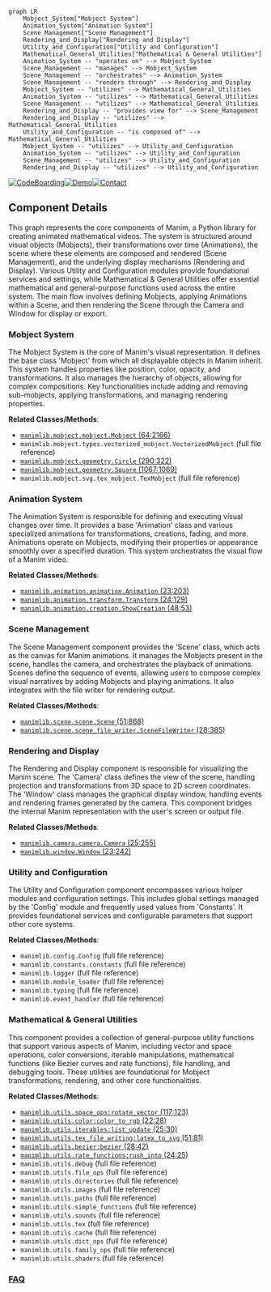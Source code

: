 ```mermaid
graph LR
    Mobject_System["Mobject System"]
    Animation_System["Animation System"]
    Scene_Management["Scene Management"]
    Rendering_and_Display["Rendering and Display"]
    Utility_and_Configuration["Utility and Configuration"]
    Mathematical_General_Utilities["Mathematical & General Utilities"]
    Animation_System -- "operates on" --> Mobject_System
    Scene_Management -- "manages" --> Mobject_System
    Scene_Management -- "orchestrates" --> Animation_System
    Scene_Management -- "renders through" --> Rendering_and_Display
    Mobject_System -- "utilizes" --> Mathematical_General_Utilities
    Animation_System -- "utilizes" --> Mathematical_General_Utilities
    Scene_Management -- "utilizes" --> Mathematical_General_Utilities
    Rendering_and_Display -- "provides view for" --> Scene_Management
    Rendering_and_Display -- "utilizes" --> Mathematical_General_Utilities
    Utility_and_Configuration -- "is composed of" --> Mathematical_General_Utilities
    Mobject_System -- "utilizes" --> Utility_and_Configuration
    Animation_System -- "utilizes" --> Utility_and_Configuration
    Scene_Management -- "utilizes" --> Utility_and_Configuration
    Rendering_and_Display -- "utilizes" --> Utility_and_Configuration
```
[![CodeBoarding](https://img.shields.io/badge/Generated%20by-CodeBoarding-9cf?style=flat-square)](https://github.com/CodeBoarding/GeneratedOnBoardings)[![Demo](https://img.shields.io/badge/Try%20our-Demo-blue?style=flat-square)](https://www.codeboarding.org/demo)[![Contact](https://img.shields.io/badge/Contact%20us%20-%20contact@codeboarding.org-lightgrey?style=flat-square)](mailto:contact@codeboarding.org)

## Component Details

This graph represents the core components of Manim, a Python library for creating animated mathematical videos. The system is structured around visual objects (Mobjects), their transformations over time (Animations), the scene where these elements are composed and rendered (Scene Management), and the underlying display mechanisms (Rendering and Display). Various Utility and Configuration modules provide foundational services and settings, while Mathematical & General Utilities offer essential mathematical and general-purpose functions used across the entire system. The main flow involves defining Mobjects, applying Animations within a Scene, and then rendering the Scene through the Camera and Window for display or export.

### Mobject System
The Mobject System is the core of Manim's visual representation. It defines the base class 'Mobject' from which all displayable objects in Manim inherit. This system handles properties like position, color, opacity, and transformations. It also manages the hierarchy of objects, allowing for complex compositions. Key functionalities include adding and removing sub-mobjects, applying transformations, and managing rendering properties.


**Related Classes/Methods**:

- <a href="https://github.com/3b1b/manim/blob/master/manimlib/mobject/mobject.py#L64-L2166" target="_blank" rel="noopener noreferrer">`manimlib.mobject.mobject.Mobject` (64:2166)</a>
- `manimlib.mobject.types.vectorized_mobject.VectorizedMobject` (full file reference)
- <a href="https://github.com/3b1b/manim/blob/master/manimlib/mobject/geometry.py#L290-L322" target="_blank" rel="noopener noreferrer">`manimlib.mobject.geometry.Circle` (290:322)</a>
- <a href="https://github.com/3b1b/manim/blob/master/manimlib/mobject/geometry.py#L1067-L1069" target="_blank" rel="noopener noreferrer">`manimlib.mobject.geometry.Square` (1067:1069)</a>
- `manimlib.mobject.svg.tex_mobject.TexMobject` (full file reference)


### Animation System
The Animation System is responsible for defining and executing visual changes over time. It provides a base 'Animation' class and various specialized animations for transformations, creations, fading, and more. Animations operate on Mobjects, modifying their properties or appearance smoothly over a specified duration. This system orchestrates the visual flow of a Manim video.


**Related Classes/Methods**:

- <a href="https://github.com/3b1b/manim/blob/master/manimlib/animation/animation.py#L23-L203" target="_blank" rel="noopener noreferrer">`manimlib.animation.animation.Animation` (23:203)</a>
- <a href="https://github.com/3b1b/manim/blob/master/manimlib/animation/transform.py#L24-L129" target="_blank" rel="noopener noreferrer">`manimlib.animation.transform.Transform` (24:129)</a>
- <a href="https://github.com/3b1b/manim/blob/master/manimlib/animation/creation.py#L48-L53" target="_blank" rel="noopener noreferrer">`manimlib.animation.creation.ShowCreation` (48:53)</a>


### Scene Management
The Scene Management component provides the 'Scene' class, which acts as the canvas for Manim animations. It manages the Mobjects present in the scene, handles the camera, and orchestrates the playback of animations. Scenes define the sequence of events, allowing users to compose complex visual narratives by adding Mobjects and playing animations. It also integrates with the file writer for rendering output.


**Related Classes/Methods**:

- <a href="https://github.com/3b1b/manim/blob/master/manimlib/scene/scene.py#L51-L868" target="_blank" rel="noopener noreferrer">`manimlib.scene.scene.Scene` (51:868)</a>
- <a href="https://github.com/3b1b/manim/blob/master/manimlib/scene/scene_file_writer.py#L28-L385" target="_blank" rel="noopener noreferrer">`manimlib.scene.scene_file_writer.SceneFileWriter` (28:385)</a>


### Rendering and Display
The Rendering and Display component is responsible for visualizing the Manim scene. The 'Camera' class defines the view of the scene, handling projection and transformations from 3D space to 2D screen coordinates. The 'Window' class manages the graphical display window, handling events and rendering frames generated by the camera. This component bridges the internal Manim representation with the user's screen or output file.


**Related Classes/Methods**:

- <a href="https://github.com/3b1b/manim/blob/master/manimlib/camera/camera.py#L25-L255" target="_blank" rel="noopener noreferrer">`manimlib.camera.camera.Camera` (25:255)</a>
- <a href="https://github.com/3b1b/manim/blob/master/manimlib/window.py#L23-L242" target="_blank" rel="noopener noreferrer">`manimlib.window.Window` (23:242)</a>


### Utility and Configuration
The Utility and Configuration component encompasses various helper modules and configuration settings. This includes global settings managed by the 'Config' module and frequently used values from 'Constants'. It provides foundational services and configurable parameters that support other core systems.


**Related Classes/Methods**:

- `manimlib.config.Config` (full file reference)
- `manimlib.constants.constants` (full file reference)
- `manimlib.logger` (full file reference)
- `manimlib.module_loader` (full file reference)
- `manimlib.typing` (full file reference)
- `manimlib.event_handler` (full file reference)


### Mathematical & General Utilities
This component provides a collection of general-purpose utility functions that support various aspects of Manim, including vector and space operations, color conversions, iterable manipulations, mathematical functions (like Bezier curves and rate functions), file handling, and debugging tools. These utilities are foundational for Mobject transformations, rendering, and other core functionalities.


**Related Classes/Methods**:

- <a href="https://github.com/3b1b/manim/blob/master/manimlib/utils/space_ops.py#L117-L123" target="_blank" rel="noopener noreferrer">`manimlib.utils.space_ops:rotate_vector` (117:123)</a>
- <a href="https://github.com/3b1b/manim/blob/master/manimlib/utils/color.py#L22-L28" target="_blank" rel="noopener noreferrer">`manimlib.utils.color:color_to_rgb` (22:28)</a>
- <a href="https://github.com/3b1b/manim/blob/master/manimlib/utils/iterables.py#L25-L30" target="_blank" rel="noopener noreferrer">`manimlib.utils.iterables:list_update` (25:30)</a>
- <a href="https://github.com/3b1b/manim/blob/master/manimlib/utils/tex_file_writing.py#L51-L81" target="_blank" rel="noopener noreferrer">`manimlib.utils.tex_file_writing:latex_to_svg` (51:81)</a>
- <a href="https://github.com/3b1b/manim/blob/master/manimlib/utils/bezier.py#L28-L42" target="_blank" rel="noopener noreferrer">`manimlib.utils.bezier:bezier` (28:42)</a>
- <a href="https://github.com/3b1b/manim/blob/master/manimlib/utils/rate_functions.py#L24-L25" target="_blank" rel="noopener noreferrer">`manimlib.utils.rate_functions:rush_into` (24:25)</a>
- `manimlib.utils.debug` (full file reference)
- `manimlib.utils.file_ops` (full file reference)
- `manimlib.utils.directories` (full file reference)
- `manimlib.utils.images` (full file reference)
- `manimlib.utils.paths` (full file reference)
- `manimlib.utils.simple_functions` (full file reference)
- `manimlib.utils.sounds` (full file reference)
- `manimlib.utils.tex` (full file reference)
- `manimlib.utils.cache` (full file reference)
- `manimlib.utils.dict_ops` (full file reference)
- `manimlib.utils.family_ops` (full file reference)
- `manimlib.utils.shaders` (full file reference)




### [FAQ](https://github.com/CodeBoarding/GeneratedOnBoardings/tree/main?tab=readme-ov-file#faq)